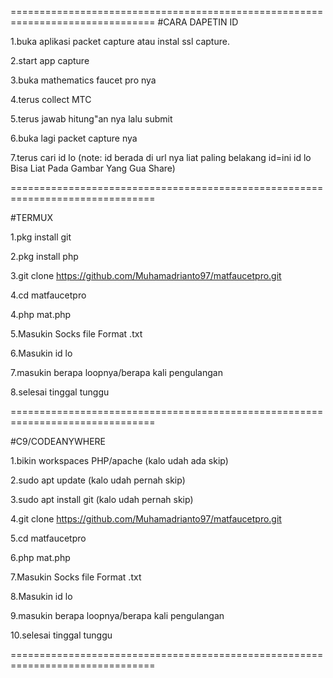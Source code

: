 ===============================================================================
#CARA DAPETIN ID

1.buka aplikasi packet capture atau instal ssl capture.

2.start app capture

3.buka mathematics faucet pro nya

4.terus collect MTC

5.terus jawab hitung"an nya lalu submit

6.buka lagi packet capture nya

7.terus cari id lo 
(note: id berada di url nya liat paling belakang id=ini id lo Bisa Liat Pada Gambar Yang Gua Share)

===============================================================================

#TERMUX

1.pkg install git

2.pkg install php

3.git clone https://github.com/Muhamadrianto97/matfaucetpro.git

4.cd matfaucetpro

4.php mat.php

5.Masukin Socks file Format .txt

6.Masukin id lo

7.masukin berapa loopnya/berapa kali pengulangan

8.selesai tinggal tunggu

===============================================================================

#C9/CODEANYWHERE

1.bikin workspaces PHP/apache (kalo udah ada skip)

2.sudo apt update (kalo udah pernah skip)

3.sudo apt install git (kalo udah pernah skip)

4.git clone https://github.com/Muhamadrianto97/matfaucetpro.git

5.cd matfaucetpro

6.php mat.php

7.Masukin Socks file Format .txt

8.Masukin id lo

9.masukin berapa loopnya/berapa kali pengulangan

10.selesai tinggal tunggu

===============================================================================
